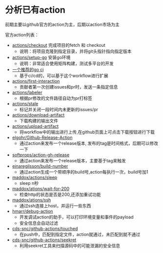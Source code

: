 # 分析已有action

前期主要以github官方的action为主，后期以action市场为主

官方action列表：
- [actions/checkout](/todo/github-actions/github/checkout.md) 完成项目的fetch 和 checkout
  - 说明：将项目克隆到指定目录，并将git头指针指向指定版本
- [actions/setup-go](/todo/github-actions/github/setup-go.md) 安装go环境
  - 说明：非常适合使用矩阵构建，测试多平台的开发
- [一个推荐的go ci](/todo/github-actions/github/go-ci.md)
  - 基于ci/cd的，可以基于这个workflow进行扩展
- [actions/first-interaction](/todo/github-actions/github/first-interaction.md)
  - 贡献者第一次创建issues和pr时，发送一条指定信息
- [actions/labeler](/todo/github-actions/github/labeler.md)
  - 根据pr修改的文件路径自动为pr打标签
- [actions/stale](/todo/github-actions/github/stale.md)
  - 标记并关闭一段时间内未更新的issues/pr
- [actions/download-artifact](/todo/github-actions/github/download-artifact.md)
  - 下载构建的输出文件
- [actions/upload-artifact](/todo/github-actions/github/upload-artifact.md)
  - 将workflow中的输出进行上传,在github页面上可点击下载按钮进行下载
- [elgohr/Github-Release-Action](/todo/github-actions/github/publish-release.md)
  - 通过action来发布一个release版本, 发布的tag是时间格式，后期可以修改一下
- [softprops/action-gh-release](/todo/github-actions/github/publish-release2.md)
  - 通过action来发布一个release版本，主要基于tag来触发
- [einaregilsson/build-number](/todo/github-actions/github/build-number.md)
  - 通过action生成一个带顺序的build号,action每执行一次，build号加1
- [maddox/actions/sleep](/todo/github-actions/github/sleep.md)
  - sleep n秒
- [maddox/ations/wait-for-200](/todo/github-actions/github/wait-for-200.md)
  - 检查http的状态是否是200,还添加重试功能
- [maddox/ations/ssh](/todo/github-actions/github/ssh.md)
  - 通过ssh连接上host，并运行一些东西
- [hmarr/debug-action](/todo/github-actions/github/debug.md)
  - 开发调试action的助手，可以打印环境变量和事件的payload
  - 安全信息会自动过滤
- [cds-snc/github-actions/touched](/todo/github-actions/github/touched.md)
  - 在push中，匹配到指定文件，action就通过，未匹配到就不通过
- [cds-snc/github-actions/seekret](/todo/github-actions/github/seekret.md)
  - 利用seekret工具来扫描源码中的可能泄漏的安全信息
